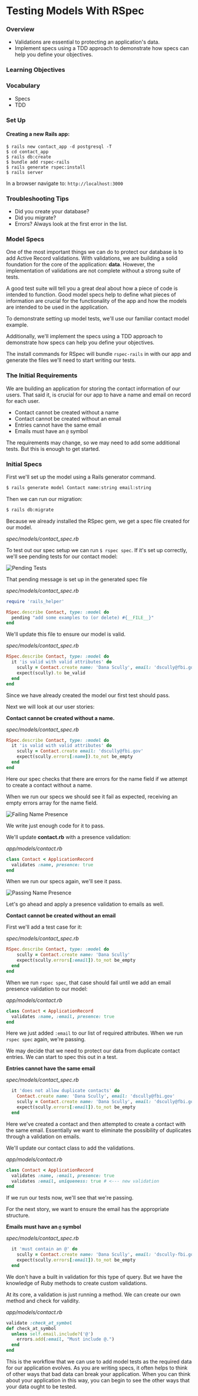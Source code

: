 # Testing Models With RSpec

### Overview
- Validations are essential to protecting an application's data.
- Implement specs using a TDD approach to demonstrate how specs can help you define your objectives.

### Learning Objectives

### Vocabulary
- Specs
- TDD

### Set Up

#### Creating a new Rails app:
```
$ rails new contact_app -d postgresql -T
$ cd contact_app
$ rails db:create
$ bundle add rspec-rails
$ rails generate rspec:install
$ rails server
```

In a browser navigate to:
`http://localhost:3000`

### Troubleshooting Tips
- Did you create your database?
- Did you migrate?
- Errors? Always look at the first error in the list.

### Model Specs
One of the most important things we can do to protect our database is to add Active Record validations. With validations, we are building a solid foundation for the core of the application: **data**. However, the implementation of validations are not complete without a strong suite of tests.

A good test suite will tell you a great deal about how a piece of code is intended to function. Good model specs help to define what pieces of information are crucial for the functionality of the app and how the models are intended to be used in the application.

To demonstrate setting up model tests, we'll use our familiar contact model example.

Additionally, we'll implement the specs using a TDD approach to demonstrate how specs can help you define your objectives.

The install commands for RSpec will bundle `rspec-rails` in with our app and generate the files we'll need to start writing our tests.

### The Initial Requirements

We are building an application for storing the contact information of our users. That said it, is crucial for our app to have a name and email on record for each user.
- Contact cannot be created without a name
- Contact cannot be created without an email
- Entries cannot have the same email
- Emails must have an `@` symbol

The requirements may change, so we may need to add some additional tests. But this is enough to get started.

### Initial Specs

First we'll set up the model using a Rails generator command.

```bash
$ rails generate model Contact name:string email:string
```

Then we can run our migration:

```bash
$ rails db:migrate
```

Because we already installed the RSpec gem, we get a spec file created for our model.

*spec/models/contact_spec.rb*

To test out our spec setup we can run `$ rspec spec`. If it's set up correctly, we'll see pending tests for our contact model:

![Pending Tests](../assets/rspec-models-pending.png)

That pending message is set up in the generated spec file

*spec/models/contact_spec.rb*
```ruby
require 'rails_helper'

RSpec.describe Contact, type: :model do
  pending "add some examples to (or delete) #{__FILE__}"
end
```

We'll update this file to ensure our model is valid.

*spec/models/contact_spec.rb*
```ruby
RSpec.describe Contact, type: :model do
  it 'is valid with valid attributes' do
    scully = Contact.create name: 'Dana Scully', email: 'dscully@fbi.gov'
    expect(scully).to be_valid
  end
end
```

Since we have already created the model our first test should pass.

Next we will look at our user stories:

**Contact cannot be created without a name.**

*spec/models/contact_spec.rb*
```ruby
RSpec.describe Contact, type: :model do
  it 'is valid with valid attributes' do
    scully = Contact.create email: 'dscully@fbi.gov'
    expect(scully.errors[:name]).to_not be_empty
  end
end
```

Here our spec checks that there are errors for the name field if we attempt to create a contact without a name.

When we run our specs we should see it fail as expected, receiving an empty errors array for the name field.

![Failing Name Presence](./assets/rspec-models-failing.png)

We write just enough code for it to pass.

We'll update **contact.rb** with a presence validation:

*app/models/contact.rb*
```ruby
class Contact < ApplicationRecord
  validates :name, presence: true
end
```

When we run our specs again, we'll see it pass.

![Passing Name Presence](./assets/rspec-models-passing.png)

Let's go ahead and apply a presence validation to emails as well.

**Contact cannot be created without an email**

First we'll add a test case for it:

*spec/models/contact_spec.rb*
```ruby
RSpec.describe Contact, type: :model do
    scully = Contact.create name: 'Dana Scully'
    expect(scully.errors[:email]).to_not be_empty
  end
end
```

When we run `rspec spec`, that case should fail until we add an email presence validation to our model:

*app/models/contact.rb*
```ruby
class Contact < ApplicationRecord
  validates :name, :email, presence: true
end
```

Here we just added `:email` to our list of required attributes. When we run `rspec spec` again, we're passing.

We may decide that we need to protect our data from duplicate contact entries. We can start to spec this out in a test.

**Entries cannot have the same email**

*spec/models/contact_spec.rb*
```ruby
  it 'does not allow duplicate contacts' do
    Contact.create name: 'Dana Scully', email: 'dscully@fbi.gov'
    scully = Contact.create name: 'Dana Scully', email: 'dscully@fbi.gov'
    expect(scully.errors[:email]).to_not be_empty
  end
```

Here we've created a contact and then attempted to create a contact with the same email. Essentially we want to eliminate the possibility of duplicates through a validation on emails.

We'll update our contact class to add the validations.

*app/models/contact.rb*
```ruby
class Contact < ApplicationRecord
  validates :name, :email, presence: true
  validates :email, uniqueness: true # <--- new validation
end
```

If we run our tests now, we'll see that we're passing.

For the next story, we want to ensure the email has the appropriate structure.

**Emails must have an `@` symbol**

*spec/models/contact_spec.rb*
```ruby
  it 'must contain an @' do
    scully = Contact.create name: 'Dana Scully', email: 'dscully-fbi.gov'
    expect(scully.errors[:email]).to_not be_empty
  end
```

We don't have a built in validation for this type of query. But we have the knowledge of Ruby methods to create custom validations.

At its core, a validation is just running a method. We can create our own method and check for validity.

*app/models/contact.rb*
```ruby
validate :check_at_symbol
def check_at_symbol
  unless self.email.include?('@')
    errors.add(:email, "Must include @.")
  end
end
```

This is the workflow that we can use to add model tests as the required data for our application evolves. As you are writing specs, it often helps to think of other ways that bad data can break your application. When you can think about your application in this way, you can begin to see the other ways that your data ought to be tested.
